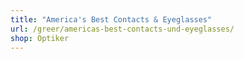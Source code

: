 ```yaml
---
title: "America's Best Contacts & Eyeglasses"
url: /greer/americas-best-contacts-und-eyeglasses/
shop: Optiker
---
```

